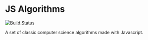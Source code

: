 # JS Algorithms

[![Build Status](https://travis-ci.org/matheuslc/js-algorithms.svg?branch=master)](https://travis-ci.org/matheuslc/js-algorithms)

A set of classic computer science algorithms made with Javascript.
